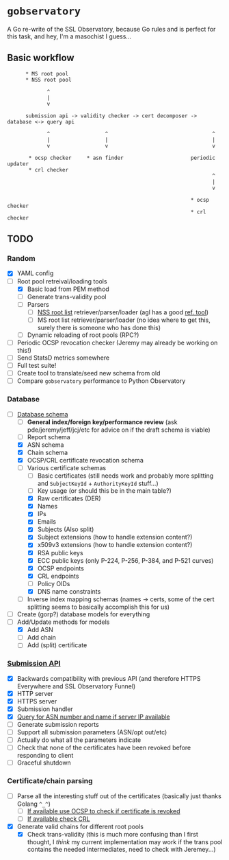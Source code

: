 # `gobservatory`

A Go re-write of the SSL Observatory, because Go rules and is perfect for this
task, and hey, I'm a masochist I guess...

##  Basic workflow

```
      * MS root pool
      * NSS root pool

             ^
             |
             v

      submission api -> validity checker -> cert decomposer -> database <-> query api

             ^                  ^                                  ^
             |                  |                                  |
             v                  v                                  v

       * ocsp checker     * asn finder                      periodic updater
       * crl checker
                                                                   ^
                                                                   |
                                                                   v

                                                            * ocsp checker
                                                            * crl checker
```

## TODO

### Random

- [x] YAML config
- [ ] Root pool retreival/loading tools
  - [x] Basic load from PEM method
  - [ ] Generate trans-validity pool
  - [ ] Parsers
    - [ ] [NSS root list](https://hg.mozilla.org/mozilla-central/raw-file/tip/security/nss/lib/ckfw/builtins/certdata.txt)
      retriever/parser/loader (agl has a good [ref. tool](https://github.com/agl/extract-nss-root-certs))
    - [ ] MS root list retriever/parser/loader (no idea where to get this, surely
      there is someone who has done this)
  - [ ] Dynamic reloading of root pools (RPC?)
- [ ] Periodic OCSP revocation checker (Jeremy may already be working on this!)
- [ ] Send StatsD metrics somewhere
- [ ] Full test suite!
- [ ] Create tool to translate/seed new schema from old
- [ ] Compare `gobservatory` performance to Python Observatory

### Database

- [ ] [Database schema](https://github.com/rolandshoemaker/gobservatory/blob/master/db/schema.sql)
  - [ ] **General index/foreign key/performance review** (ask pde/jeremy/jeff/jcj/etc
    for advice on if the draft schema is viable)
  - [ ] Report schema
  - [x] ASN schema
  - [x] Chain schema
  - [x] OCSP/CRL certificate revocation schema
  - [ ] Various certificate schemas
    - [ ] Basic certificates (still needs work and probably more splitting and
      `SubjectKeyId` + `AuthorityKeyId` stuff...)
    - [ ] Key usage (or should this be in the main table?)
    - [x] Raw certificates (DER)
    - [x] Names
    - [x] IPs
    - [x] Emails
    - [x] Subjects (Also split)
    - [x] Subject extensions (how to handle extension content?)
    - [x] x509v3 extensions (how to handle extension content?)
    - [x] RSA public keys
    - [x] ECC public keys (only P-224, P-256, P-384, and P-521 curves)
    - [x] OCSP endpoints
    - [x] CRL endpoints
    - [ ] Policy OIDs
    - [x] DNS name constraints
  - [ ] Inverse index mapping schemas (names -> certs, some of the cert splitting
    seems to basically accomplish this for us)
- [ ] Create (gorp?) database models for everything
- [ ] Add/Update methods for models
  - [x] Add ASN
  - [ ] Add chain
  - [ ] Add (split) certificate

### [Submission API](https://github.com/rolandshoemaker/gobservatory/blob/master/api/submission/submission.go)

- [x] Backwards compatibility with previous API (and therefore HTTPS Everywhere
  and SSL Observatory Funnel)
- [x] HTTP server
- [x] HTTPS server
- [x] Submission handler
- [x] [Query for ASN number and name if server IP available](https://github.com/rolandshoemaker/gobservatory/blob/master/external/asnFinder/asn.go)
- [ ] Generate submission reports
- [ ] Support all submission parameters (ASN/opt out/etc)
- [ ] Actually do what all the parameters indicate
- [ ] Check that none of the certificates have been revoked before responding to client
- [ ] Graceful shutdown

### Certificate/chain parsing

- [ ] Parse all the interesting stuff out of the certificates (basically just
  thanks Golang `^_^`)
  - [ ] [If available use OCSP to check if certificate is revoked](https://github.com/rolandshoemaker/gobservatory/blob/master/external/ocspChecker/ocsp.go)
  - [ ] [If available check CRL](https://github.com/rolandshoemaker/gobservatory/blob/master/external/crlChecker/crl.go)
- [x] Generate valid chains for different root pools
  - [x] Check trans-validity (this is much more confusing than I first thought,
    I *think* my current implementation may work if the trans pool contains the
    needed intermediates, need to check with Jeremey...)
